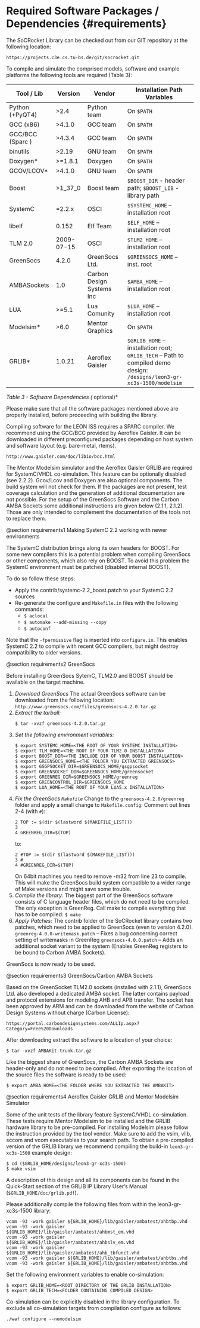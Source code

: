 Required Software Packages / Dependencies {#requirements}
=========================================================

The SoCRocket Library can be checked out from our GIT repository at the following location:

    https://projects.c3e.cs.tu-bs.de/git/socrocket.git

To compile and simulate the comprised models, software and example platforms the following tools are required (Table 3):

Tool / Lib         | Version    | Vendor                    | Installation Path Variables
------------------ | ---------- | ------------------------- | ---------------------------
Python (+PyQT4)    | >2.4       | Python team               | On `$PATH`
GCC (x86)          | >4.1.0     | GCC team                  | On `$PATH`
GCC/BCC (Sparc  )  | >4.3.4     | GCC team                  | On `$PATH`
binutils           | >2.19      | GNU team                  | On `$PATH`
Doxygen*           | >=1.8.1    | Doxygen                   | On `$PATH`
GCOV/LCOV*         | >4.1.0     | GNU team                  | On `$PATH`
Boost              | >1_37_0    | Boost team                | `$BOOST_DIR` - header path; `$BOOST_LIB` - library path
SystemC            | =2.2.x     | OSCI                      | `$SYSTEMC_HOME` – installation root
libelf             | 0.152      | Elf Team                  | `$ELF_HOME` – installation root
TLM 2.0            | 2009-07-15 | OSCI                      | `$TLM2_HOME` – installation root
GreenSocs          | 4.2.0      | GreenSocs Ltd.            | `$GREENSOCS_HOME` – inst. root
AMBASockets        | 1.0        | Carbon Design Systems Inc | `$AMBA_HOME` – installation root
LUA                | >=5.1      | Lua Comunity              | `$LUA_HOME` – installation root
Modelsim*          | >6.0       | Mentor Graphics           | On `$PATH`
GRLIB*             | 1.0.21     | Aeroflex Gaisler          | `$GRLIB_HOME` – installation root; `GRLIB_TECH` – Path to compiled demo design: `/designs/leon3-gr-xc3s-1500/modelsim`

*Table 3 - Software Dependencies (* optional)*


Please make sure that all the software packages mentioned above are properly installed, before proceeding with building the library. 

Compiling software for the LEON ISS requires a SPARC compiler. 
We recommend using the GCC/BCC provided by Aeroflex Gaisler. 
It can be downloaded in different preconfigured packages depending on host system and software layout (e.g. bare-metal, rtems).

    http://www.gaisler.com/doc/libio/bcc.html

The Mentor Modelsim simulator and the Aeroflex Gaisler GRLIB are required for SystemC/VHDL co-simulation. 
This feature can be optionally disabled (see 2.2.2).
Gcov/Lcov and Doxygen are also optional components. The build system will not check for them. 
If the packages are not present, test coverage calculation and the generation of additional documentation are not possible.
For the setup of the GreenSocs Software and the Carbon AMBA Sockets some additional instructions are given below (2.1.1, 2.1.2). 
Those are only intended to complement the documentation of the tools not to replace them.

@section requirements1 Making SystemC 2.2 working with newer environments

The SystemC distribution brings along its own headers for BOOST. 
For some new compilers this is a potential problem when compiling GreenSocs or other components, which also rely on BOOST. 
To avoid this problem the SystemC environment must be patched (disabled internal BOOST).

To do so follow these steps:
- Apply the contrib/systemc-2.2_boost.patch to your SystemC 2.2 sources
- Re-generate the configure and `Makefile.in` files with the following commands:
  + `$ aclocal`
  + `$ automake --add-missing --copy`
  + `$ autoconf`

Note that the `-fpermissive` flag is inserted into `configure.in`. 
This enables SystemC 2.2 to compile with recent GCC compilers, but might destroy compatibility to older versions.

@section requirements2 GreenSocs

Before installing GreenSocs SytemC, TLM2.0 and BOOST should be available on the target machine. 

1. *Download GreenSocs*
   The actual GreenSocs software can be downloaded from the following location:
   `http://www.greensocs.com/files/greensocs-4.2.0.tar.gz`
2. *Extract the tarball:*
   ~~~
   $ tar -xvzf greensocs-4.2.0.tar.gz
   ~~~
3. *Set the following environment variables:*
   ~~~
   $ export SYSTEMC_HOME=<THE ROOT OF YOUR SYSTEMC INSTALLATION>
   $ export TLM_HOME=<THE ROOT OF YOUR TLM2.0 INSTALLATION>
   $ export BOOST_DIR=<THE INCLUDE DIR OF YOUR BOOST INSTALLATION>
   $ export GREENSOCS_HOME=<THE FOLDER YOU EXTRACTED GREENSOCS>
   $ export GSGPSOCKET_DIR=$GREENSOCS_HOME/gsgpsocket
   $ export GREENSOCKET_DIR=$GREENSOCS_HOME/greensocket
   $ export GREENREG_DIR=$GREENSOCS_HOME/greenreg
   $ export GREENCONTROL_DIR=$GREENSOCS_HOME
   $ export LUA_HOME=<THE ROOT OF YOUR LUA5.x INSTALLATION>
   ~~~
4. *Fix the GreenSocs `Makefile`*
   Change to the `greensocs-4.2.0/greenreg` folder and apply a small change to `Makefile.config`:
   Comment out lines 2-4 (with `#`):
   ~~~
   2 TOP := $(dir $(lastword $(MAKEFILE_LIST)))
   3 
   4 GREENREG_DIR=$(TOP)
   ~~~
   to:
   ~~~
   2 #TOP := $(dir $(lastword $(MAKEFILE_LIST)))
   3 #
   4 #GREENREG_DIR=$(TOP)
   ~~~
   On 64bit machines you need to remove -m32 from line 23 to compile.
   This will make the GreenSocs build system compatible to a wider range of Make versions and might save some trouble.
5. *Compile the library:*
   The biggest part of the GreenSocs software consists of C language header files, which do not need to be compiled. 
   The only exception is GreenReg. 
   Call make to compile everything that has to be compiled:
   `$ make`
6. *Apply Patches:*
   The contrib folder of the SoCRocket library contains two patches, which need to be applied to GreenSocs (even to version 4.2.0).
   `greenreg-4.0.0-writemask.patch` – Fixes a bug concerning correct setting of writemasks in GreenReg
   `greensocs-4.0.0.patch` – Adds an additional socket variant to the system (Enables GreenReg registers to be bound to Carbon AMBA Sockets).

GreenSocs is now ready to be used.

@section requirements3 GreenSocs/Carbon AMBA Sockets

Based on the GreenSocket TLM2.0 sockets (installed with 2.1.1), GreenSocs Ltd. also developed a dedicated AMBA socket. 
The latter contains payload and protocol extensions for modeling AHB and APB transfer. 
The socket has been approved by ARM and can be downloaded from the website of Carbon Design Systems without charge (Carbon License):

    https://portal.carbondesignsystems.com/ALLIp.aspx?Category=Free%20Downloads

After downloading extract the software to a location of your choice:

    $ tar -xvzf AMBAKit-trunk.tar.gz

Like the biggest share of GreenSocs, the Carbon AMBA Sockets are header-only and do not need to be compiled. 
After exporting the location of the source files the software is ready to be used:

    $ export AMBA_HOME=<THE FOLDER WHERE YOU EXTRACTED THE AMBAKIT>

@section requirements4 Aeroflex Gaisler GRLIB and Mentor Modelsim Simulator

Some of the unit tests of the library feature SystemC/VHDL co-simulation. 
These tests require Mentor Modelsim to be installed and the GRLIB hardware library to be pre-compiled.
For installing Modelsim please follow the instruction provided by the tool vendor. 
Make sure to add the vsim, vlib, sccom and vcom executables to your search path.
To obtain a pre-compiled version of the GRLIB library we recommend compiling the build-in `leon3-gr-xc3s-1500` example design:

~~~
$ cd ($GRLIB_HOME/designs/leon3-gr-xc3s-1500) 
$ make vsim
~~~

A description of this design and all its components can be found in the Quick-Start section of the GRLIB IP Library User’s Manual (`$GRLIB_HOME/doc/grlib.pdf`).

Please additionally compile the following files from within the leon3-gr-xc3s-1500 library:

~~~
vcom -93 -work gaisler ${GRLIB_HOME}/lib/gaisler/ambatest/ahbtbp.vhd
vcom -93 -work gaisler ${GRLIB_HOME}/lib/gaisler/ambatest/ahbmst_em.vhd
vcom -93 -work gaisler ${GRLIB_HOME}/lib/gaisler/ambatest/ahbslv_em.vhd
vcom -93 -work gaisler ${GRLIB_HOME}/lib/gaisler/ambatest/ahb_tbfunct.vhd
vcom -93 -work gaisler ${GRLIB_HOME}/lib/gaisler/ambatest/ahbtbs.vhd
vcom -93 -work gaisler ${GRLIB_HOME}/lib/gaisler/ambatest/ahbtbm.vhd
~~~

Set the following environment variables to enable co-simulation:

~~~
$ export GRLIB_HOME=<ROOT DIRECTORY OF THE GRLIB INSTALLATION>
$ export GRLIB_TECH=<FOLDER CONTAINING COMPILED DESIGN>
~~~

Co-simulation can be explicitly disabled in the library configuration. To exclude all co-simulation targets from compilation configure as follows:

~~~
./waf configure --nomodelsim
~~~
